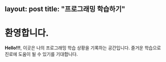 layout: post
title:  "프로그래밍 학습하기"
---

# 환영합니다.

**Hello!!!**, 이곳은 나의 프로그래밍 학습 상황을 기록하는 공간입니다.
즐거운 학습으로 진로에 도움이 될 수 있기를 기대합니다.
